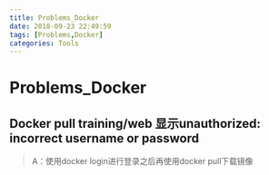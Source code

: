 ```yaml
---
title: Problems_Docker
date: 2018-09-23 22:49:59
tags: [Problems,Docker]
categories: Tools
---
```


# Problems_Docker

## Docker pull training/web 显示unauthorized: incorrect username or password

> A：使用docker login进行登录之后再使用docker pull下载镜像
